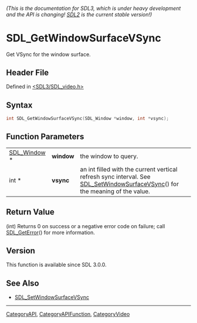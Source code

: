 ###### (This is the documentation for SDL3, which is under heavy development and the API is changing! [SDL2](https://wiki.libsdl.org/SDL2/) is the current stable version!)
# SDL_GetWindowSurfaceVSync

Get VSync for the window surface.

## Header File

Defined in [<SDL3/SDL_video.h>](https://github.com/libsdl-org/SDL/blob/main/include/SDL3/SDL_video.h)

## Syntax

```c
int SDL_GetWindowSurfaceVSync(SDL_Window *window, int *vsync);
```

## Function Parameters

|                            |            |                                                                                                                                                           |
| -------------------------- | ---------- | --------------------------------------------------------------------------------------------------------------------------------------------------------- |
| [SDL_Window](SDL_Window) * | **window** | the window to query.                                                                                                                                      |
| int *                      | **vsync**  | an int filled with the current vertical refresh sync interval. See [SDL_SetWindowSurfaceVSync](SDL_SetWindowSurfaceVSync)() for the meaning of the value. |

## Return Value

(int) Returns 0 on success or a negative error code on failure; call
[SDL_GetError](SDL_GetError)() for more information.

## Version

This function is available since SDL 3.0.0.

## See Also

- [SDL_SetWindowSurfaceVSync](SDL_SetWindowSurfaceVSync)

----
[CategoryAPI](CategoryAPI), [CategoryAPIFunction](CategoryAPIFunction), [CategoryVideo](CategoryVideo)

